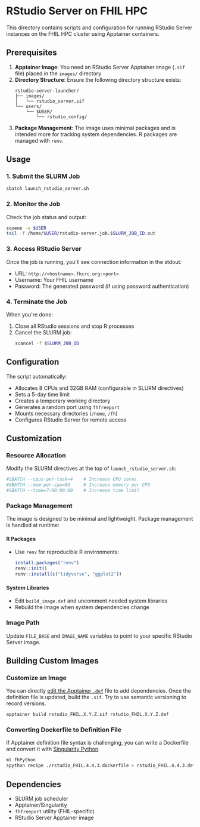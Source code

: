 # RStudio Server on FHIL HPC

This directory contains scripts and configuration for running RStudio Server instances on the FHIL HPC cluster using Apptainer containers.

## Prerequisites

1. **Apptainer Image**: You need an RStudio Server Apptainer image (`.sif` file) placed in the `images/` directory
2. **Directory Structure**: Ensure the following directory structure exists:
   ```
   rstudio-server-launcher/
   ├── images/
   │   └── rstudio_server.sif
   └── users/
       └── $USER/
           └── rstudio_config/
   ```
3. **Package Management**: The image uses minimal packages and is intended more for tracking system dependencies. R packages are managed with `renv`.

## Usage

### 1. Submit the SLURM Job

```bash
sbatch launch_rstudio_server.sh
```

### 2. Monitor the Job

Check the job status and output:
```bash
squeue -u $USER
tail -f /home/$USER/rstudio-server.job.$SLURM_JOB_ID.out
```

### 3. Access RStudio Server

Once the job is running, you'll see connection information in the stdout:
- URL: `http://<hostname>.fhcrc.org:<port>`
- Username: Your FHIL username
- Password: The generated password (if using password authentication)

### 4. Terminate the Job

When you're done:
1. Close all RStudio sessions and stop R processes
2. Cancel the SLURM job:
   ```bash
   scancel -f $SLURM_JOB_ID
   ```

## Configuration

The script automatically:
- Allocates 8 CPUs and 32GB RAM (configurable in SLURM directives)
- Sets a 5-day time limit
- Creates a temporary working directory
- Generates a random port using `fhfreeport`
- Mounts necessary directories (`/home`, `/fh`)
- Configures RStudio Server for remote access

## Customization

### Resource Allocation
Modify the SLURM directives at the top of `launch_rstudio_server.sh`:
```bash
#SBATCH --cpus-per-task=4    # Increase CPU cores
#SBATCH --mem-per-cpu=8G     # Increase memory per CPU
#SBATCH --time=7-00:00:00    # Increase time limit
```

### Package Management

The image is designed to be minimal and lightweight. Package management is handled at runtime:

#### R Packages
- Use `renv` for reproducible R environments:
  ```r
  install.packages("renv")
  renv::init()
  renv::install(c("tidyverse", "ggplot2"))
  ```

#### System Libraries
- Edit `build_image.def` and uncomment needed system libraries
- Rebuild the image when system dependencies change

### Image Path
Update `FILE_BASE` and `IMAGE_NAME` variables to point to your specific RStudio Server image.

## Building Custom Images

### Customize an Image

You can directly [edit the Apptainer `.def`](https://apptainer.org/docs/user/1.0/build_a_container.html#building-containers-from-apptainer-definition-files) file to add dependencies. Once the definition file is updated, build the `.sif`. Try to use semantic versioning to record versions.

```bash
apptainer build rstudio_FHIL.X.Y.Z.sif rstudio_FHIL.X.Y.Z.def
```

### Converting Dockerfile to Definition File

If Apptainer definition file syntax is challenging, you can write a Dockerfile and convert it with [Singularity Python](https://singularityhub.github.io/singularity-cli/recipes).

```bash
ml fhPython
spython recipe ./rstudio_FHIL.4.4.3.dockerfile > rstudio_FHIL.4.4.3.def
```

## Dependencies

- SLURM job scheduler
- Apptainer/Singularity
- `fhfreeport` utility (FHIL-specific)
- RStudio Server Apptainer image 
